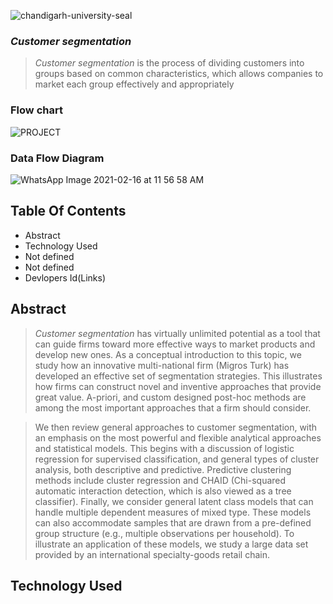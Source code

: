 ![chandigarh-university-seal](https://user-images.githubusercontent.com/56217969/108203271-412d3d80-7148-11eb-8823-15d26d97851a.png)

### *Customer segmentation*
> *Customer segmentation* is the process of dividing customers into groups based on common characteristics, which allows companies to market each group effectively and appropriately

### Flow chart

![PROJECT](https://user-images.githubusercontent.com/56217969/108195813-5604d380-713e-11eb-8b73-9ffd6b13cc5e.jpg)

### Data Flow Diagram

![WhatsApp Image 2021-02-16 at 11 56 58 AM](https://user-images.githubusercontent.com/56217969/108199716-708d7b80-7143-11eb-9e45-ec7a14d66ba4.jpeg)

## Table Of Contents
- Abstract
- Technology Used
- Not defined 
- Not defined
- Devlopers Id(Links)


## Abstract

> *Customer segmentation* has virtually unlimited potential as a tool that can guide firms toward more effective ways to market products and develop new ones. As a conceptual introduction to this topic, we study how an innovative multi-national firm (Migros Turk) has developed an effective set of segmentation strategies. This illustrates how firms can construct novel and inventive approaches that provide great value. A-priori, and custom designed post-hoc methods are among the most important approaches that a firm should consider.

>We then review general approaches to customer segmentation, with an emphasis on the most powerful and flexible analytical approaches and statistical models. This begins with a discussion of logistic regression for supervised classification, and general types of cluster analysis, both descriptive and predictive. Predictive clustering methods include cluster regression and CHAID (Chi-squared automatic interaction detection, which is also viewed as a tree classifier). Finally, we consider general latent class models that can handle multiple dependent measures of mixed type. These models can also accommodate samples that are drawn from a pre-defined group structure (e.g., multiple observations per household). To illustrate an application of these models, we study a large data set provided by an international specialty-goods retail chain.

## Technology Used
